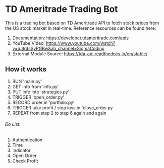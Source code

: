 # TD Ameritrade Trading Bot
This is a trading bot based on TD Ameritrade API to fetch stock prices from the US stock market in real-time. Reference resources can be found here: 

1. Documentation: https://developer.tdameritrade.com/apis
2. YouTube Video: https://www.youtube.com/watch?v=qJ94sSyPGBw&ab_channel=SigmaCoding 
3. External Module Source: https://tda-api.readthedocs.io/en/stable/ 


## How it works
1. RUN 'main.py' 
2. GET info from 'info.py' 
3. PUT info into 'strategies.py' 
4. TRIGGER 'open_order.py' 
5. RECORD order in 'portfolio.py' 
6. TRIGGER take profit / stop loss in 'close_order.py 
7. REPEAT from step 2 to step 6 again and again 


###### Do List:
1. Authentication 
2. Time 
3. Indicator 
4. Open Order 
5. Check Profit 
